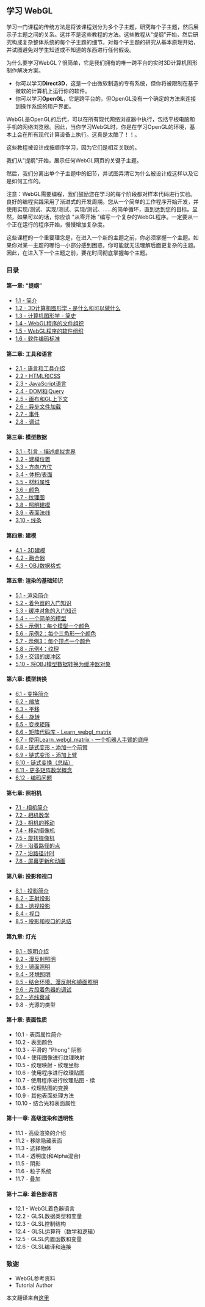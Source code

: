 ## 学习 WebGL

学习一门课程的传统方法是将该课程划分为多个子主题，研究每个子主题，然后展示子主题之间的关系。这并不是这些教程的方法。这些教程从"提纲"开始，然后研究构成复杂整体系统的每个子主题的细节。对每个子主题的研究从基本原理开始，并试图避免对学生知道或不知道的东西进行任何假设。

为什么要学习WebGL？很简单，它是我们拥有的唯一跨平台的实时3D计算机图形制作解决方案。

- 你可以学习**Direct3D**，这是一个由微软制造的专有系统，但你将被限制在基于微软的计算机上运行你的软件。
- 你可以学习**OpenGL**，它是跨平台的，但OpenGL没有一个确定的方法来连接到操作系统的用户界面。

WebGL是OpenGL的后代，可以在所有现代网络浏览器中执行，包括平板电脑和手机的网络浏览器。因此，当你学习WebGL时，你是在学习OpenGL的环境，基本上会在所有现代计算设备上执行。这真是太酷了！！。

这些教程被设计成按顺序学习，因为它们是相互关联的。

我们从"提纲"开始，展示任何WebGL网页的关键子主题。

然后，我们分离出单个子主题中的细节，并试图弄清它为什么被设计成这样以及它是如何工作的。

注意：WebGL需要编程，我们鼓励您在学习的每个阶段都对样本代码进行实验。良好的编程实践采用了渐进式的开发周期。您从一个简单的工作程序开始开发，并使用实现/测试、实现/测试、实现/测试、......的简单循环，直到达到您的目标。显然，如果可以的话，你应该 "从零开始 "编写一个复杂的WebGL程序。一定要从一个正在运行的程序开始，慢慢增加复杂度。

这些课程的一个重要理念是，在进入一个新的主题之前，你必须掌握一个主题。如果你对某一主题的哪怕一小部分感到困惑，你可能就无法理解后面更复杂的主题。因此，在进入下一个主题之前，要花时间彻底掌握每个主题。

### 目录

#### 第一章: “提纲”

- [1.1 - 简介](./1/1-introduction.md)
- [1.2 - 3D计算机图形学 - 是什么和可以做什么](./1/2-3D-Computer-Graphics.md)
- [1.3 - 计算机图形学 - 简史](./1/3-Computer-Graphics.md)
- [1.4 - WebGL程序的文件组织](./1/4-file-organization.md)
- [1.5 - WebGL程序的软件组织](./1/5-software-organization.md)
- [1.6 - 软件编码标准](./1/6-software-coding-Standards.md)

#### 第二章: 工具和语言

- [2.1 - 语言和工具介绍](./2/1-languages-and-tools.md)
- [2.2 - HTML和CSS](./2/2-html-and-css.md)
- [2.3 - JavaScript语言](./2/3-javascript-language.md)
- [2.4 - DOM和jQuery](./2/4-dom-and-jQuery.md)
- [2.5 - 画布和GL上下文](./2/5-canvas-and-gL-context.md)
- [2.6 - 异步文件加载](./2/6-asynchronous-file-loading.md)
- [2.7 - 事件](./2/7-events.md)
- [2.8 - 调试](./2/8-debugging.md)

#### 第三章: 模型数据

- [3.1 - 引言 - 描述虚拟世界](./3/1-virtual-worlds.md)
- [3.2 - 建模位置](./3/2-modeling-location.md)
- [3.3 - 方向/方位](./3/3-direction-or-orientation.md)
- [3.4 - 体积/表面](./3/4-volume-or-surfaces.md)
- [3.5 - 材料属性](./3/5-material-properties.md)
- [3.6 - 颜色](./3/6-color.md)
- [3.7 - 纹理图](./3/7-texture-maps.md)
- [3.8 - 照明建模](./3/8-light-modeling.md)
- [3.9 - 表面法线](./3/9-surface-normals.md)
- [3.10 - 线条](./3/10-lines.md)

#### 第四章: 建模

- [4.1 - 3D建模](./4/1-3D-modeling.md)
- [4.2 - 融合器](./4/2-Blender.md)
- [4.3 - OBJ数据格式](./4/3-OBJ-data-format.md)

#### 第五章: 渲染的基础知识

- [5.1 - 渲染简介](./5/1-rendering.md)
- [5.2 - 着色器的入门知识](./5/2-a-primer-on-shaders.md)
- [5.3 - 缓冲对象的入门知识](./5/3-a-primer-on-buffer-objects.md)
- [5.4 - 一个简单的模型](./5/4-a-simple-model.md)
- [5.5 - 示例1：每个模型一个颜色](./5/5-one-color-per-model.md)
- [5.6 - 示例2：每个三角形一个颜色](./5/6-one-color-per-triangle.md)
- [5.7 - 示例3：每个顶点一个颜色](./5/7-one-color-per-vertex.md)
- [5.8 - 示例4：纹理](./5/8-textures.md)
- [5.9 - 交错的缓冲区](./5/9-interleaved-buffers.md)
- [5.10 - 将OBJ模型数据转换为缓冲器对象](./5/10-OBJ-data-to-buffer.md)

#### 第六章: 模型转换

- [6.1 - 变换简介](./6/1-transformations.md)
- [6.2 - 缩放](./6/2-scaling.md)
- [6.3 - 平移](./6/3-translating.md)
- [6.4 - 旋转](./6/4-rotating.md)
- [6.5 - 变换矩阵](./6/5-transformation-matrices.md)
- [6.6 - 矩阵代码库 - Learn_webgl_matrix](./6/6-a-matrix-code-library.md)
- [6.7 - 使用Learn_webgl_matrix - 一个机器人手臂的底座](./6/7-a-robot-arm-base.md)
- [6.8 - 链式变形 - 添加一个前臂](./6/8-chaining-transformations.md)
- [6.9 - 链式变形 - 添加上臂](./6/9-adding-an-upper-arm.md)
- [6.10 - 链式变换（总结）](./6/10-chaining-transformations-summary.md)
- [6.11 - 更多矩阵数学概念](./6/11-more-matrix-math-concepts.md)
- [6.12 - 编码问题](./6/12-coding-issues.md)

#### 第七章: 照相机

- [7.1 - 相机简介](./7/1-introduction-to-cameras.md)
- [7.2 - 相机数学](./7/2-camera-math.md)
- [7.3 - 相机的移动](./7/3-camera-movement.md)
- [7.4 - 移动摄像机](./7/4-moving-a-camera.md)
- [7.5 - 旋转摄像机](./7/5-rotating-a-camera.md)
- [7.6 - 沿着路径的点](./7/6-points-along-a-path.md)
- [7.7 - 沿路径计时](./7/8-screen-updates-and-animation.md)
- [7.8 - 屏幕更新和动画](./7/8-screen-updates-and-animation.md)

#### 第八章: 投影和视口

- [8.1 - 投影简介](./8/1-introduction-to-projections.md)
- [8.2 - 正射投影](./8/2-orthographic-projections.md)
- [8.3 - 透视投影](./8/3-perspective-projections.md)
- [8.4 - 视口](./8/4-viewports.md)
- [8.5 - 投影和视口的总结](./8/5-summary-projections-and-viewports.md)

#### 第九章: 灯光

- [9.1 - 照明介绍](./9/1-introduction-to-lighting.md)
- [9.2 - 漫反射照明](./9/2-diffuse-lighting.md)
- [9.3 - 镜面照明](./9/3-specular-lighting.md)
- [9.4 - 环境照明](./9/4-ambient-lighting.md)
- [9.5 - 结合环境、漫反射和镜面照明](./9/5-combining-ambient-diffuse-and-specular-lighting.md)
- [9.6 - 片段着色器的调试](./9/6-fragment-shader-debugging.md)
- [9.7 - 光线衰减](./9/7-light-attenuation.md)
- 9.8 - 光源的类型

#### 第十章: 表面性质

- 10.1 - 表面属性简介
- 10.2 - 表面颜色
- 10.3 - 平滑的 "Phong" 阴影
- 10.4 - 使用图像进行纹理映射
- 10.5 - 纹理映射 - 纹理坐标
- 10.6 - 使用程序进行纹理贴图
- 10.7 - 使用程序进行纹理贴图 - 续
- 10.8 - 纹理贴图的变换
- 10.9 - 其他表面处理方法
- 10.10 - 结合光和表面属性

#### 第十一章: 高级渲染和透明性

- 11.1 - 高级渲染的介绍
- 11.2 - 移除隐藏表面
- 11.3 - 选择物体
- 11.4 - 透明度(和Alpha混合)
- 11.5 - 阴影
- 11.6 - 粒子系统
- 11.7 - 叠加

#### 第十二章: 着色器语言

- 12.1 - WebGL着色器语言
- 12.2 - GLSL数据类型和变量
- 12.3 - GLSL控制结构
- 12.4 - GLSL运算符（数学和逻辑）
- 12.5 - GLSL内置函数和变量
- 12.6 - GLSL编译和连接

### 致谢

- WebGL参考资料
- Tutorial Author

本文翻译来自[这里](http://learnwebgl.brown37.net/index.html#)